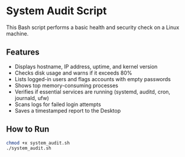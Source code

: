 # System Audit Script

This Bash script performs a basic health and security check on a Linux machine.

## Features

- Displays hostname, IP address, uptime, and kernel version
- Checks disk usage and warns if it exceeds 80%
- Lists logged-in users and flags accounts with empty passwords
- Shows top memory-consuming processes
- Verifies if essential services are running (systemd, auditd, cron, journald, ufw)
- Scans logs for failed login attempts
- Saves a timestamped report to the Desktop

## How to Run

```bash
chmod +x system_audit.sh
./system_audit.sh



